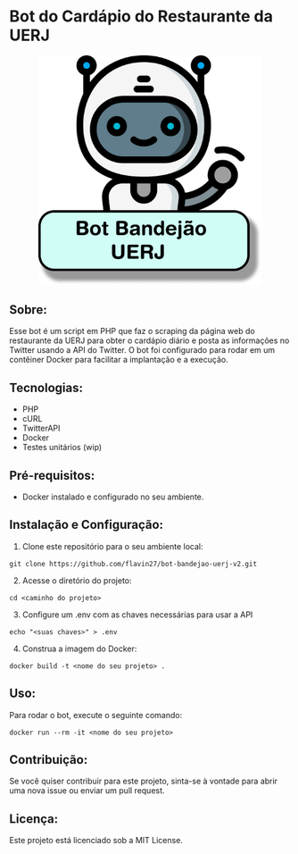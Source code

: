 # Bot do Cardápio do Restaurante da UERJ

<p align="center"><img src="https://github.com/flavin27/bot-bandejao-uerj-v2/blob/main/botuerj.png" width="400" alt="Bot Logo"></p>


## Sobre:

Esse bot é um script em PHP que faz o scraping da página web do restaurante da UERJ para obter o cardápio diário e posta as informações no Twitter usando a API do Twitter. O bot foi configurado para rodar em um contêiner Docker para facilitar a implantação e a execução.

## Tecnologias:

- PHP
- cURL
- TwitterAPI
- Docker
- Testes unitários (wip)




## Pré-requisitos:

- Docker instalado e configurado no seu ambiente.

## Instalação e Configuração:

1. Clone este repositório para o seu ambiente local:

```
git clone https://github.com/flavin27/bot-bandejao-uerj-v2.git
```
2. Acesse o diretório do projeto:

```
cd <caminho do projeto>
```
3. Configure um .env com as chaves necessárias para usar a API

```
echo "<suas chaves>" > .env
```

4. Construa a imagem do Docker:

```
docker build -t <nome do seu projeto> . 
```

## Uso:

Para rodar o bot, execute o seguinte comando:

```
docker run --rm -it <nome do seu projeto>
```

## Contribuição:

Se você quiser contribuir para este projeto, sinta-se à vontade para abrir uma nova issue ou enviar um pull request.

## Licença:

Este projeto está licenciado sob a MIT License.